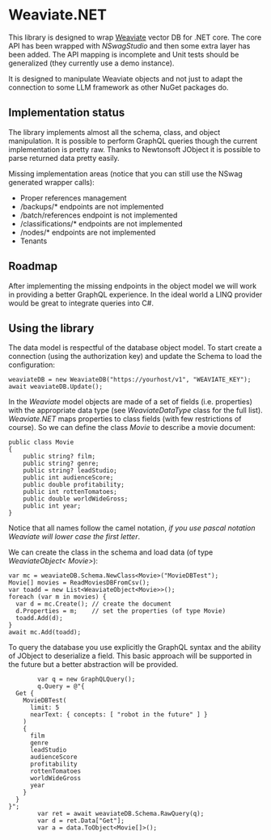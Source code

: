 # Weaviate.NET
This library is designed to wrap [Weaviate](https://weaviate.io/) vector DB 
for .NET core. The core API has been wrapped with *NSwagStudio* and then some
extra layer has been added. The API mapping is incomplete and Unit tests
should be generalized (they currently use a demo instance).

It is designed to manipulate Weaviate objects and not just to adapt the
connection to some LLM framework as other NuGet packages do.

## Implementation status
The library implements almost all the schema, class, and object manipulation.
It is possible to perform GraphQL queries though the current implementation
is pretty raw. Thanks to Newtonsoft JObject it is possible to parse returned
data pretty easily.

Missing implementation areas (notice that you can still use the NSwag generated 
wrapper calls):

- Proper references management
- /backups/* endpoints are not implemented
- /batch/references endpoint is not implemented
- /classifications/* endpoints are not implemented
- /nodes/* endpoints are not implemented
- Tenants

## Roadmap
After implementing the missing endpoints in the object model we will work in
providing a better GraphQL experience. In the ideal world a LINQ provider would
be great to integrate queries into C#.

## Using the library

The data model is respectful of the database object model. To start create a
connection (using the authorization key) and update the Schema to load the
configuration:

	weaviateDB = new WeaviateDB("https://yourhost/v1", "WEAVIATE_KEY");
	await weaviateDB.Update();

In the *Weaviate* model objects are made of a set of fields (i.e. properties)
with the appropriate data type (see *WeaviateDataType* class for the full list).
*Weaviate.NET* maps properties to class fields (with few restrictions of course).
So we can define the class *Movie* to describe a movie document:

    public class Movie
    {
        public string? film;
        public string? genre;
        public string? leadStudio;
        public int audienceScore;
        public double profitability;
        public int rottenTomatoes;
        public double worldWideGross;
        public int year;
    }

Notice that all names follow the camel notation, *if you use pascal notation Weaviate 
will lower case the first letter*.

We can create the class in the schema and load data (of type *WeaviateObject< Movie>*):

    var mc = weaviateDB.Schema.NewClass<Movie>("MovieDBTest");
    Movie[] movies = ReadMoviesDBFromCsv();
    var toadd = new List<WeaviateObject<Movie>>();
    foreach (var m in movies) {
      var d = mc.Create(); // create the document
      d.Properties = m;    // set the properties (of type Movie)
      toadd.Add(d);
    }
    await mc.Add(toadd);

To query the database you use explicitly the GraphQL syntax and the ability of JObject
to deserialize a field. This basic approach will be supported in the future but 
a better abstraction will be provided.

            var q = new GraphQLQuery();
            q.Query = @"{
      Get {
        MovieDBTest(
          limit: 5
          nearText: { concepts: [ "robot in the future" ] }
        )
        {
          film
          genre
          leadStudio
          audienceScore
          profitability
          rottenTomatoes
          worldWideGross
          year
        }
      }
    }";
            var ret = await weaviateDB.Schema.RawQuery(q);
            var d = ret.Data["Get"];
            var a = data.ToObject<Movie[]>();
